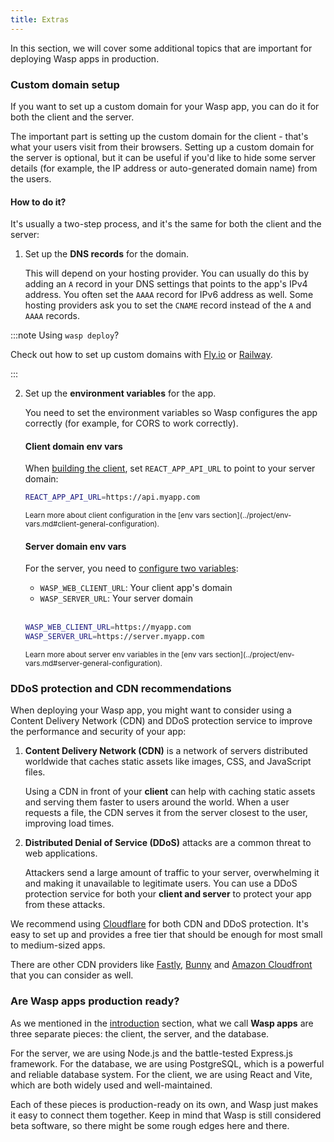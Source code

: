 ```yaml
---
title: Extras
---
```


In this section, we will cover some additional topics that are important for deploying Wasp apps in production.

### Custom domain setup

If you want to set up a custom domain for your Wasp app, you can do it for both the client and the server.

The important part is setting up the custom domain for the client - that's what your users visit from their browsers. Setting up a custom domain for the server is optional, but it can be useful if you'd like to hide some server details (for example, the IP address or auto-generated domain name) from the users.

#### How to do it?

It's usually a two-step process, and it's the same for both the client and the server:

1. Set up the **DNS records** for the domain.

   This will depend on your hosting provider. You can usually do this by adding an `A` record in your DNS settings that points to the app's IPv4 address. You often set the `AAAA` record for IPv6 address as well. Some hosting providers ask you to set the `CNAME` record instead of the `A` and `AAAA` records.

:::note Using `wasp deploy`?

Check out how to set up custom domains with [Fly.io](./deployment-methods/wasp-deploy/fly.md#custom-domain) or [Railway](./deployment-methods/wasp-deploy/railway.md#custom-domain).

:::

2. Set up the **environment variables** for the app.

   You need to set the environment variables so Wasp configures the app correctly (for example, for CORS to work correctly).

   #### Client domain env vars

   When [building the client](./env-vars.md#client-env-vars), set `REACT_APP_API_URL` to point to your server domain:

   ```bash
   REACT_APP_API_URL=https://api.myapp.com
   ```

   <small>
     Learn more about client configuration in the [env vars section](../project/env-vars.md#client-general-configuration).
   </small>

   #### Server domain env vars

   For the server, you need to [configure two variables](./env-vars.md#server-env-vars):

   - `WASP_WEB_CLIENT_URL`: Your client app's domain
   - `WASP_SERVER_URL`: Your server domain

   <br />

   ```bash
   WASP_WEB_CLIENT_URL=https://myapp.com
   WASP_SERVER_URL=https://server.myapp.com
   ```

   <small>
     Learn more about server env variables in the [env vars section](../project/env-vars.md#server-general-configuration).
   </small>

### DDoS protection and CDN recommendations

When deploying your Wasp app, you might want to consider using a Content Delivery Network (CDN) and DDoS protection service to improve the performance and security of your app:

1. **Content Delivery Network (CDN)** is a network of servers distributed worldwide that caches static assets like images, CSS, and JavaScript files.

   Using a CDN in front of your **client** can help with caching static assets and serving them faster to users around the world. When a user requests a file, the CDN serves it from the server closest to the user, improving load times.

2. **Distributed Denial of Service (DDoS)** attacks are a common threat to web applications.

   Attackers send a large amount of traffic to your server, overwhelming it and making it unavailable to legitimate users. You can use a DDoS protection service for both your **client and server** to protect your app from these attacks.

We recommend using [Cloudflare](https://www.cloudflare.com/) for both CDN and DDoS protection. It's easy to set up and provides a free tier that should be enough for most small to medium-sized apps.

There are other CDN providers like [Fastly](https://www.fastly.com/), [Bunny](https://bunnycdn.com/) and [Amazon Cloudfront](https://aws.amazon.com/cloudfront/) that you can consider as well.

### Are Wasp apps production ready?

As we mentioned in the [introduction](./intro.md) section, what we call **Wasp apps** are three separate pieces: the client, the server, and the database.

For the server, we are using Node.js and the battle-tested Express.js framework. For the database, we are using PostgreSQL, which is a powerful and reliable database system. For the client, we are using React and Vite, which are both widely used and well-maintained.

Each of these pieces is production-ready on its own, and Wasp just makes it easy to connect them together. Keep in mind that Wasp is still considered beta software, so there might be some rough edges here and there.
